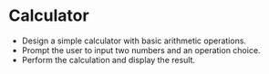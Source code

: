 # Calculator
  - Design a simple calculator with basic arithmetic operations.
  - Prompt the user to input two numbers and an operation choice.
  - Perform the calculation and display the result.
